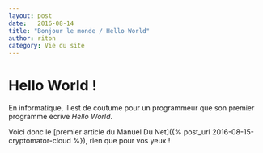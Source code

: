 ```yaml
---
layout: post
date:   2016-08-14
title: "Bonjour le monde / Hello World"
author: riton
category: Vie du site
---
```


# Hello World !

En informatique, il est de coutume pour un programmeur que son premier programme écrive <i>Hello World</i>.

Voici donc le [premier article du Manuel Du Net]({% post_url 2016-08-15-cryptomator-cloud %}), rien que pour vos yeux !
